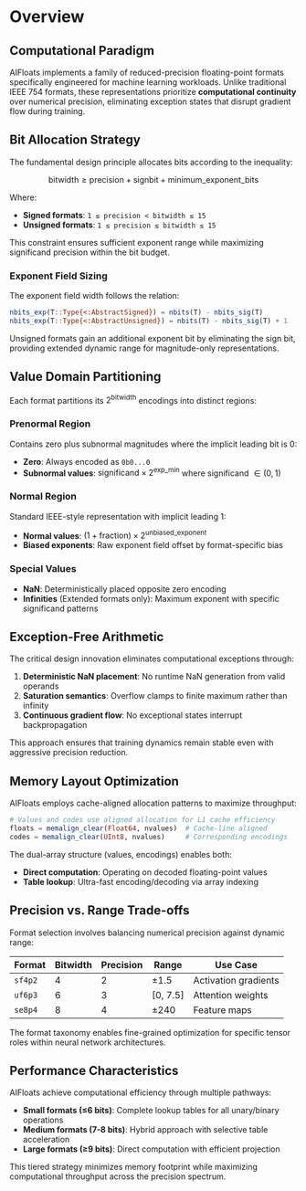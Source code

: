 # Overview

## Computational Paradigm

AIFloats implements a family of reduced-precision floating-point formats specifically engineered for machine learning workloads. Unlike traditional IEEE 754 formats, these representations prioritize **computational continuity** over numerical precision, eliminating exception states that disrupt gradient flow during training.

## Bit Allocation Strategy

The fundamental design principle allocates bits according to the inequality:

$$\text{bitwidth} \geq \text{precision} + \text{signbit} + \text{minimum\_exponent\_bits}$$

Where:
- **Signed formats**: `1 ≤ precision < bitwidth ≤ 15`  
- **Unsigned formats**: `1 ≤ precision ≤ bitwidth ≤ 15`

This constraint ensures sufficient exponent range while maximizing significand precision within the bit budget.

### Exponent Field Sizing

The exponent field width follows the relation:

```julia
nbits_exp(T::Type{<:AbstractSigned}) = nbits(T) - nbits_sig(T)
nbits_exp(T::Type{<:AbstractUnsigned}) = nbits(T) - nbits_sig(T) + 1
```

Unsigned formats gain an additional exponent bit by eliminating the sign bit, providing extended dynamic range for magnitude-only representations.

## Value Domain Partitioning

Each format partitions its $2^{\text{bitwidth}}$ encodings into distinct regions:

### Prenormal Region
Contains zero plus subnormal magnitudes where the implicit leading bit is 0:
- **Zero**: Always encoded as `0b0...0`
- **Subnormal values**: $\text{significand} \times 2^{\text{exp\_min}}$ where significand $\in (0, 1)$

### Normal Region  
Standard IEEE-style representation with implicit leading 1:
- **Normal values**: $(1 + \text{fraction}) \times 2^{\text{unbiased\_exponent}}$
- **Biased exponents**: Raw exponent field offset by format-specific bias

### Special Values
- **NaN**: Deterministically placed opposite zero encoding
- **Infinities** (Extended formats only): Maximum exponent with specific significand patterns

## Exception-Free Arithmetic

The critical design innovation eliminates computational exceptions through:

1. **Deterministic NaN placement**: No runtime NaN generation from valid operands
2. **Saturation semantics**: Overflow clamps to finite maximum rather than infinity
3. **Continuous gradient flow**: No exceptional states interrupt backpropagation

This approach ensures that training dynamics remain stable even with aggressive precision reduction.

## Memory Layout Optimization

AIFloats employs cache-aligned allocation patterns to maximize throughput:

```julia
# Values and codes use aligned allocation for L1 cache efficiency
floats = memalign_clear(Float64, nvalues)  # Cache-line aligned
codes = memalign_clear(UInt8, nvalues)     # Corresponding encodings
```

The dual-array structure (values, encodings) enables both:
- **Direct computation**: Operating on decoded floating-point values
- **Table lookup**: Ultra-fast encoding/decoding via array indexing

## Precision vs. Range Trade-offs

Format selection involves balancing numerical precision against dynamic range:

| Format | Bitwidth | Precision | Range | Use Case |
|--------|----------|-----------|-------|----------|
| `sf4p2` | 4 | 2 | ±1.5 | Activation gradients |
| `uf6p3` | 6 | 3 | [0, 7.5] | Attention weights |
| `se8p4` | 8 | 4 | ±240 | Feature maps |

The format taxonomy enables fine-grained optimization for specific tensor roles within neural network architectures.

## Performance Characteristics

AIFloats achieve computational efficiency through multiple pathways:

- **Small formats (≤6 bits)**: Complete lookup tables for all unary/binary operations
- **Medium formats (7-8 bits)**: Hybrid approach with selective table acceleration  
- **Large formats (≥9 bits)**: Direct computation with efficient projection

This tiered strategy minimizes memory footprint while maximizing computational throughput across the precision spectrum.